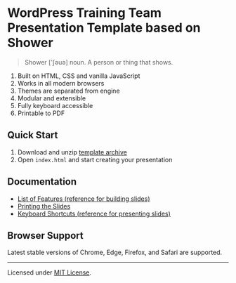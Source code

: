 # WordPress Training Team Presentation Template based on Shower

> Shower ['ʃəuə] noun. A person or thing that shows.

1. Built on HTML, CSS and vanilla JavaScript
2. Works in all modern browsers
3. Themes are separated from engine
4. Modular and extensible
5. Fully keyboard accessible
6. Printable to PDF

## Quick Start

1. Download and unzip [template archive](https://github.com/JulieKuehl/wptrainingteam.github.io/raw/master/shower/wordpress-training-team-slides.zip)
2. Open `index.html` and start creating your presentation

## Documentation

- [List of Features (reference for building slides)](https://github.com/shower/shower/blob/master/docs/features.md)
- [Printing the Slides](https://github.com/shower/shower/blob/master/docs/printing.md)
- [Keyboard Shortcuts (reference for presenting slides)](https://github.com/shower/shower/blob/master/docs/shortcuts.md)

## Browser Support

Latest stable versions of Chrome, Edge, Firefox, and Safari are supported.

---
Licensed under [MIT License](LICENSE.md).
